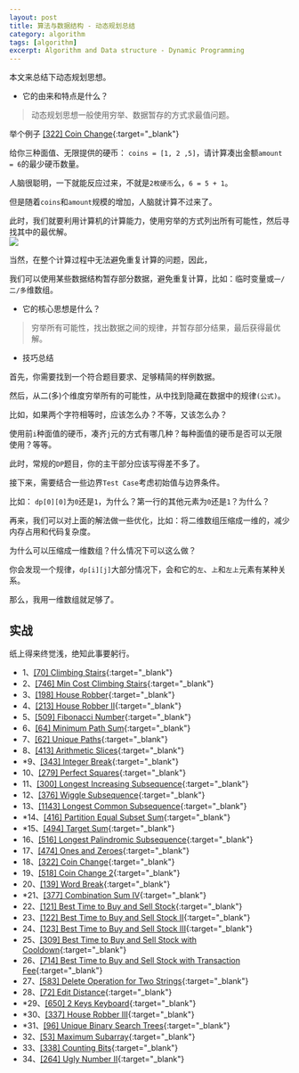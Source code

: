 ```yaml
---
layout: post
title: 算法与数据结构 - 动态规划总结
category: algorithm
tags: [algorithm]
excerpt: Algorithm and Data structure - Dynamic Programming
---
```



本文来总结下动态规划思想。  

- 它的由来和特点是什么？  

> 动态规划思想一般使用穷举、数据暂存的方式求最值问题。  

举个例子 [[322] Coin Change](http://yaoyichen.cn/algorithm/2020/06/07/leetcode-322.html){:target="_blank"}  

给你三种面值、无限提供的硬币： `coins = [1, 2 ,5]`，请计算凑出金额`amount = 6`的最少硬币数量。  

人脑很聪明，一下就能反应过来，不就是`2枚硬币`么，`6 = 5 + 1`。  

但是随着`coins`和`amount`规模的增加，人脑就计算不过来了。  

此时，我们就要利用计算机的计算能力，使用穷举的方式列出所有可能性，然后寻找其中的最优解。  
![](https://yyc-images.oss-cn-beijing.aliyuncs.com/leetcode_322_using_dp_common.png)  


当然，在整个计算过程中无法避免重复计算的问题，因此，  

我们可以使用某些数据结构暂存部分数据，避免重复计算，比如：临时变量或`一/二/多`维数组。  


- 它的核心思想是什么？  

> 穷举所有可能性，找出数据之间的规律，并暂存部分结果，最后获得最优解。  


- 技巧总结  

首先，你需要找到一个符合题目要求、足够精简的样例数据。  

然后，从二(多)个维度穷举所有的可能性，从中找到隐藏在数据中的规律`(公式)`。  

比如，如果两个字符相等时，应该怎么办？不等，又该怎么办？  

使用前`i`种面值的硬币，凑齐`j`元的方式有哪几种？每种面值的硬币是否可以无限使用？等等。  

此时，常规的`DP`题目，你的主干部分应该写得差不多了。  

接下来，需要结合一些边界`Test Case`考虑初始值与边界条件。  

比如： `dp[0][0]`为`0`还是`1`，为什么？第一行的其他元素为`0`还是`1`？为什么？  


再来，我们可以对上面的解法做一些优化，比如：将二维数组压缩成一维的，减少内存占用和代码复杂度。  

为什么可以压缩成一维数组？什么情况下可以这么做？  

你会发现一个规律，`dp[i][j]`大部分情况下，会和它的`左`、`上`和`左上`元素有某种关系。  

那么，我用一维数组就足够了。  



## 实战  

纸上得来终觉浅，绝知此事要躬行。  

- 1、[[70] Climbing Stairs](http://yaoyichen.cn/algorithm/2020/04/05/leetcode-70.html){:target="_blank"}  
- 2、[[746] Min Cost Climbing Stairs](http://yaoyichen.cn/algorithm/2020/05/30/leetcode-746.html){:target="_blank"}  
- 3、[[198] House Robber](http://yaoyichen.cn/algorithm/2020/04/08/leetcode-198.html){:target="_blank"}  
- 4、[[213] House Robber II](http://yaoyichen.cn/algorithm/2020/05/30/leetcode-213.html){:target="_blank"}  
- 5、[[509] Fibonacci Number](http://yaoyichen.cn/algorithm/2020/04/05/leetcode-509.htmls){:target="_blank"}  
- 6、[[64] Minimum Path Sum](http://yaoyichen.cn/algorithm/2020/05/30/leetcode-64.html){:target="_blank"}  
- 7、[[62] Unique Paths](http://yaoyichen.cn/algorithm/2020/02/24/leetcode-62.html){:target="_blank"}  
- 8、[[413] Arithmetic Slices](http://yaoyichen.cn/algorithm/2020/06/05/leetcode-413.html){:target="_blank"}  
- *9、[[343] Integer Break](http://yaoyichen.cn/algorithm/2020/06/05/leetcode-343.html){:target="_blank"}  
- 10、[[279] Perfect Squares](http://yaoyichen.cn/algorithm/2020/06/05/leetcode-279.html){:target="_blank"}
- 11、[[300] Longest Increasing Subsequence](http://yaoyichen.cn/algorithm/2020/06/05/leetcode-300.html){:target="_blank"}  
- 12、[[376] Wiggle Subsequence](http://yaoyichen.cn/algorithm/2020/06/05/leetcode-376.html){:target="_blank"}  
- 13、[[1143] Longest Common Subsequence](http://yaoyichen.cn/algorithm/2020/06/05/leetcode-1143.html){:target="_blank"}  
- *14、[[416] Partition Equal Subset Sum](http://yaoyichen.cn/algorithm/2020/06/05/leetcode-416.html){:target="_blank"}
- *15、[[494] Target Sum](http://yaoyichen.cn/algorithm/2020/06/06/leetcode-494.html){:target="_blank"}  
- 16、[[516] Longest Palindromic Subsequence](http://yaoyichen.cn/algorithm/2020/06/06/leetcode-516.html){:target="_blank"}  
- 17、[[474] Ones and Zeroes](http://yaoyichen.cn/algorithm/2020/06/06/leetcode-474.html){:target="_blank"}  
- 18、[[322] Coin Change](http://yaoyichen.cn/algorithm/2020/06/07/leetcode-322.html){:target="_blank"}    
- 19、[[518] Coin Change 2](http://yaoyichen.cn/algorithm/2020/06/07/leetcode-518.html){:target="_blank"}    
- 20、[[139] Word Break](http://yaoyichen.cn/algorithm/2020/06/07/leetcode-139.html){:target="_blank"}  
- *21、[[377] Combination Sum IV](http://yaoyichen.cn/algorithm/2020/06/07/leetcode-377.html){:target="_blank"}  
- 22、[[121] Best Time to Buy and Sell Stock](http://yaoyichen.cn/algorithm/2020/06/08/leetcode-121.html){:target="_blank"}    
- 23、[[122] Best Time to Buy and Sell Stock II](http://yaoyichen.cn/algorithm/2020/06/08/leetcode-122.html){:target="_blank"}    
- 24、[[123] Best Time to Buy and Sell Stock III](http://yaoyichen.cn/algorithm/2020/06/08/leetcode-123.html){:target="_blank"}  
- 25、[[309] Best Time to Buy and Sell Stock with Cooldown](http://yaoyichen.cn/algorithm/2020/06/08/leetcode-309.html){:target="_blank"}    
- 26、[[714] Best Time to Buy and Sell Stock with Transaction Fee](http://yaoyichen.cn/algorithm/2020/06/08/leetcode-714.html){:target="_blank"}    
- 27、[[583] Delete Operation for Two Strings](http://yaoyichen.cn/algorithm/2020/06/08/leetcode-583.html){:target="_blank"}  
- 28、[[72] Edit Distance](http://yaoyichen.cn/algorithm/2020/06/08/leetcode-72.html){:target="_blank"}    
- *29、[[650] 2 Keys Keyboard](http://yaoyichen.cn/algorithm/2020/06/09/leetcode-650.html){:target="_blank"}    
- *30、[[337] House Robber III](http://yaoyichen.cn/algorithm/2020/06/11/leetcode-337.html){:target="_blank"}   
- *31、[[96] Unique Binary Search Trees](http://yaoyichen.cn/algorithm/2020/06/18/leetcode-96.html){:target="_blank"}   
- 32、[[53] Maximum Subarray](http://yaoyichen.cn/algorithm/2020/02/19/leetcode-53.html){:target="_blank"}   
- 33、[[338] Counting Bits](http://yaoyichen.cn/algorithm/2020/03/21/leetcode-338.html){:target="_blank"}   
- 34、[[264] Ugly Number II](http://yaoyichen.cn/algorithm/2020/06/25/leetcode-264.html){:target="_blank"}   